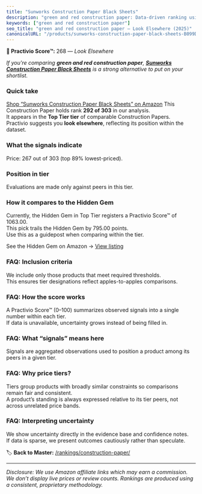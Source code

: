 ```yaml
---
title: "Sunworks Construction Paper Black Sheets"
description: "green and red construction paper: Data-driven ranking using the Practivio Score™. Positioned by quality, value, demand, findability, momentum."
keywords: ["green and red construction paper"]
seo_title: "green and red construction paper — Look Elsewhere (2025)"
canonicalURL: "/products/sunworks-construction-paper-black-sheets-B099DBLL6B/"
---
```


**🚫 Practivio Score™:** 268 — _Look Elsewhere_


*If you're comparing **green and red construction paper**, **[Sunworks Construction Paper Black Sheets](https://www.amazon.com/dp/B099DBLL6B?tag=practivio-20)** is a strong alternative to put on your shortlist.*
### Quick take
[Shop “Sunworks Construction Paper Black Sheets” on Amazon](https://www.amazon.com/dp/B099DBLL6B?tag=practivio-20)
This Construction Paper holds rank **292 of 303** in our analysis.  
It appears in the **Top Tier tier** of comparable Construction Papers.  
Practivio suggests you **look elsewhere**, reflecting its position within the dataset.

### What the signals indicate
Price: 267 out of 303 (top 89% lowest-priced).  

### Position in tier
Evaluations are made only against peers in this tier.

### How it compares to the Hidden Gem
Currently, the Hidden Gem in Top Tier registers a Practivio Score™ of 1063.00.  
This pick trails the Hidden Gem by 795.00 points.  
Use this as a guidepost when comparing within the tier.  

See the Hidden Gem on Amazon → [View listing](https://www.amazon.com/dp/B07K8WHH5J?tag=practivio-20)

### FAQ: Inclusion criteria
We include only those products that meet required thresholds.  
This ensures tier designations reflect apples-to-apples comparisons.

### FAQ: How the score works
A Practivio Score™ (0–100) summarizes observed signals into a single number within each tier.  
If data is unavailable, uncertainty grows instead of being filled in.

### FAQ: What “signals” means here
Signals are aggregated observations used to position a product among its peers in a given tier.

### FAQ: Why price tiers?
Tiers group products with broadly similar constraints so comparisons remain fair and consistent.  
A product’s standing is always expressed relative to its tier peers, not across unrelated price bands.

### FAQ: Interpreting uncertainty
We show uncertainty directly in the evidence base and confidence notes.  
If data is sparse, we present outcomes cautiously rather than speculate.


🏷️ **Back to Master:** [/rankings/construction-paper/](/rankings/construction-paper/)

---
_Disclosure: We use Amazon affiliate links which may earn a commission. We don’t display live prices or review counts. Rankings are produced using a consistent, proprietary methodology._
